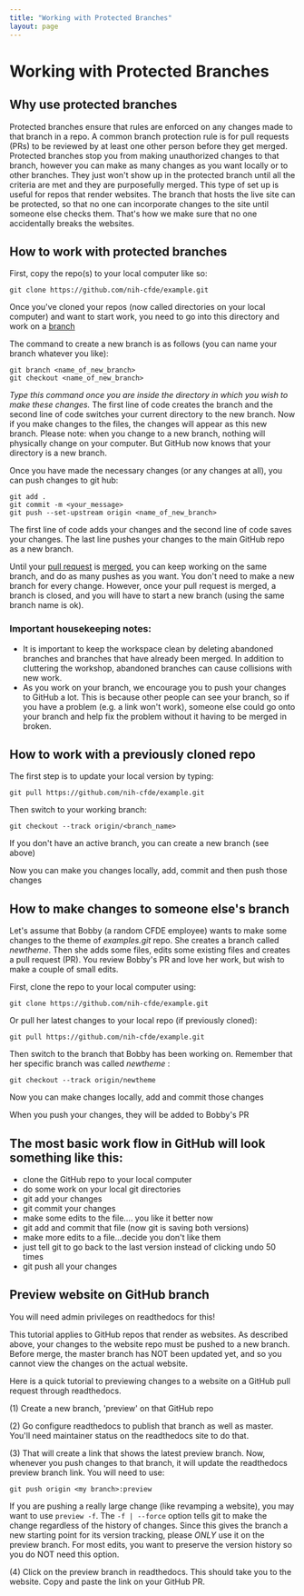 ```yaml
---
title: "Working with Protected Branches"
layout: page
---
```


Working with Protected Branches
============================

Why use protected branches
--------------------------

Protected branches ensure that rules are enforced on any changes made to
that branch in a repo. A common branch protection rule is for pull requests (PRs) to be reviewed
by at least one other person before they get merged. Protected branches stop you
from making unauthorized changes to that branch, however you can make as
many changes as you want locally or to other branches. They just won't show up
in the protected branch until all the criteria are met and they are purposefully merged.
This type of set up is useful for repos that render websites. The branch that hosts
the live site can be protected, so that no one can incorporate changes to the
site until someone else checks them. That's how we make sure that no one
accidentally breaks the websites.

How to work with protected branches
-----------------------------------

First, copy the repo(s) to your local computer like so:

    git clone https://github.com/nih-cfde/example.git

Once you've cloned your repos (now called directories on your local
computer) and want to start work, you need to go into this directory and
work on a
[branch](https://github.com/nih-cfde/organization/blob/master/GitHubUsage.md#definitions)

The command to create a new branch is as follows (you can name your
branch whatever you like):

    git branch <name_of_new_branch>
    git checkout <name_of_new_branch>

*Type this command once you are inside the directory in which you wish
to make these changes.* The first line of code creates the branch and
the second line of code switches your current directory to the new
branch. Now if you make changes to the files, the changes will appear as
this new branch. Please note: when you change to a new branch, nothing
will physically change on your computer. But GitHub now knows that your
directory is a new branch.

Once you have made the necessary changes (or any changes at all), you
can push changes to git hub:

    git add .
    git commit -m <your_message>
    git push --set-upstream origin <name_of_new_branch>

The first line of code adds your changes and the second line of code
saves your changes. The last line pushes your changes to the main GitHub
repo as a new branch.

Until your [pull request](https://github.com/nih-cfde/organization/blob/master/GitHubUsage.md#definitions)
is [merged](https://github.com/nih-cfde/organization/blob/master/GitHubUsage.md#merging-pull-requests),
you can keep working on the same branch, and do as many pushes as you
want. You don't need to make a new branch for every change. However,
once your pull request is merged, a branch is closed, and you will have
to start a new branch (using the same branch name is ok).

### Important housekeeping notes:

-   It is important to keep the workspace clean by deleting abandoned
    branches and branches that have already been merged. In addition to
    cluttering the workshop, abandoned branches can cause collisions
    with new work.
-   As you work on your branch, we encourage you to push your changes to
    GitHub a lot. This is because other people can see your branch, so
    if you have a problem (e.g. a link won't work), someone else could
    go onto your branch and help fix the problem without it having to be
    merged in broken.

How to work with a previously cloned repo
-----------------------------------------

The first step is to update your local version by typing:

    git pull https://github.com/nih-cfde/example.git

Then switch to your working branch:

    git checkout --track origin/<branch_name>

If you don't have an active branch, you can create a new branch (see
above)

Now you can make you changes locally, add, commit and then push those
changes

How to make changes to someone else\'s branch
---------------------------------------------

Let's assume that Bobby (a random CFDE employee) wants to make some
changes to the theme of *examples.git* repo. She creates a branch called
*newtheme*. Then she adds some files, edits some existing files and
creates a pull request (PR). You review Bobby's PR and love her work,
but wish to make a couple of small edits.

First, clone the repo to your local computer using:

    git clone https://github.com/nih-cfde/example.git

Or pull her latest changes to your local repo (if previously cloned):

    git pull https://github.com/nih-cfde/example.git

Then switch to the branch that Bobby has been working on. Remember that
her specific branch was called *newtheme* :

    git checkout --track origin/newtheme

Now you can make changes locally, add and commit those changes

When you push your changes, they will be added to Bobby's PR

The most basic work flow in GitHub will look something like this:
-----------------------------------------------------------------

-   clone the GitHub repo to your local computer
-   do some work on your local git directories
-   git add your changes
-   git commit your changes
-   make some edits to the file.... you like it better now
-   git add and commit that file (now git is saving both versions)
-   make more edits to a file...decide you don't like them
-   just tell git to go back to the last version instead of clicking
    undo 50 times
-   git push all your changes

Preview website on GitHub branch
--------------------------------

You will need admin privileges on readthedocs for this!

This tutorial applies to GitHub repos that render as websites. As
described above, your changes to the website repo must be pushed to a
new branch. Before merge, the master branch has NOT been updated yet,
and so you cannot view the changes on the actual website. 

Here is a quick tutorial to previewing changes to a website on a GitHub
pull request through readthedocs.

(1) Create a new branch, 'preview' on that GitHub repo

(2) Go configure readthedocs to publish that branch as well as master.
    You'll need maintainer status on the readthedocs site to do that.

(3) That will create a link that shows the latest preview branch. Now,
    whenever you push changes to that branch, it will update the
    readthedocs preview branch link. You will need to use:

<!-- -->

    git push origin <my branch>:preview

If you are pushing a really large change (like revamping a website), you may want to use `preview -f`. The `-f | --force` option
tells git to make the change regardless of the history of changes. Since this gives the branch a new starting point
for its version tracking, please *ONLY* use it on the preview branch. For most edits, you want to preserve the version history
so you do NOT need this option.

(4) Click on the preview branch in readthedocs. This should take you to
    the website. Copy and paste the link on your GitHub PR.
